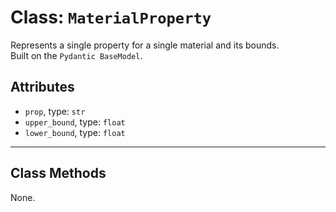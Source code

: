 # Class: `MaterialProperty`

Represents a single property for a single material and its bounds. <br>
Built on the `Pydantic BaseModel`.

## Attributes

* `prop`, type: `str` <br>
* `upper_bound`, type: `float` <br>
* `lower_bound`, type: `float` <br>

---
## Class Methods

None.
